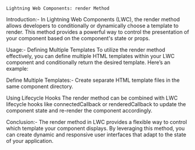                                                                         Lightning Web Components: render Method

Introduction:-
In Lightning Web Components (LWC), the render method allows developers to conditionally or dynamically choose a template to render. This method provides a powerful way to control the presentation of your component based on the component's state or props.

Usage:-
Defining Multiple Templates
To utilize the render method effectively, you can define multiple HTML templates within your LWC component and conditionally return the desired template. Here’s an example:

Define Multiple Templates:-
Create separate HTML template files in the same component directory.

Using Lifecycle Hooks
The render method can be combined with LWC lifecycle hooks like connectedCallback or renderedCallback to update the component state and re-render the component accordingly.

Conclusion:-
The render method in LWC provides a flexible way to control which template your component displays. By leveraging this method, you can create dynamic and responsive user interfaces that adapt to the state of your application.
